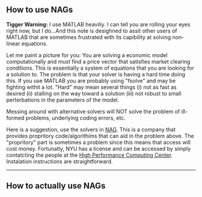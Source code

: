 ## How to use NAGs

**Tigger Warning:** I use MATLAB heaviliy. I can tell you are rolling your eyes right now, but I do...And this note is desighned to assit other users of MATLAB that are sometimes frustrated with its capibility at solving non-linear equations.

Let me paint a picture for you: You are solving a economic model computationally and must find a price vector that satisfies market clearing conditions. This is essentially a system of equations that you are looking for a solution to. The problem is that your solver is having a hard time doing this. If you use MATLAB you are probably using "fsolve" and may be fighting withit a lot. "Hard" may mean several things (i) not as fast as desired (ii) stalling on the way toward a solution (iii) not robust to small perterbations in the parameters of the model.

Messing around with alternative solvers will NOT solve the problem of ill-formed problems, underlying coding errors, etc.

Here is a suggestion, use the solvers in [NAG](https://www.nag.com/). This is a company that provides propritory code/algorithims that can aid in the problem above. The "propritory" part is sometimes a problem since this means that access will cost money. Fortunatly, NYU has a license and can be accessed by simply contatcting the people at the [High Performance Computing Center](http://www.nyu.edu/life/information-technology/getting-started/software/high-performance-computing-software.html). Instalation instructions are straightforward.

---

## How to actually use NAGs

